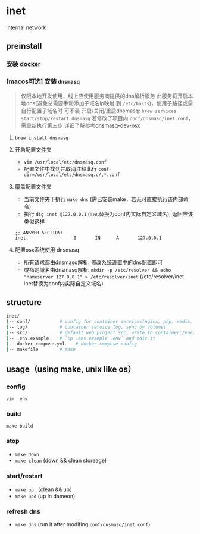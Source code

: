 # inet
internal network

## preinstall
### 安装 [docker](https://docker.com)
### [macos可选] 安装 `dnsmasq`
> 仅限本地开发使用，线上应使用服务商提供的dns解析服务
> 此服务将开启本地dns(避免总需要手动添加子域名ip映射 到 `/etc/hosts`)，使用子路径或需自行配置子域名时 可不装
> 开启/关闭/重启dnsmasq: `brew services start/stop/restart dnsmasq`
> 若修改了项目内 `conf/dnsmasq/inet.conf`，需重新执行第三步
> 详细了解参考[dnsmasq-dev-osx](https://passingcuriosity.com/2013/dnsmasq-dev-osx/)

1. `brew install dnsmasq`

2. 开启配置文件夹
    - `vim /usr/local/etc/dnsmasq.conf`
    - 配置文件中找到并取消注释此行 `conf-dir=/usr/local/etc/dnsmasq.d/,*.conf`

3. 覆盖配置文件夹
    - 当前文件夹下执行 `make dns` (需已安装make，若无可直接执行该内部命令)
    - 执行 `dig inet @127.0.0.1` (inet替换为conf内实际自定义域名), 返回应该类似这样
    ```
    ;; ANSWER SECTION:
    inet.                 0       IN      A       127.0.0.1
    ```

4. 配置osx系统使用 dnsmasq
    - 所有请求都由dnsmasq解析: 修改系统设置中的dns配置即可
    - 或指定域名由dnsmasq解析: `mkdir -p /etc/resolver && echo "nameserver 127.0.0.1" > /etc/resolver/inet` (/etc/resolver/inet inet替换为conf内实际自定义域名)

## structure
```bash
inet/
|-- conf/           # config for container services(nginx, php, redis, etc...)
|-- log/            # container service log, sync by volumes
|-- src/            # default web project src, write to container:/var/www/
|-- .env.example    # `cp .env.example .env` and edit it
|-- docker-compose.yml    # docker compose config
|-- makefile        # make
```

## usage（using make, unix like os）
### config
`vim .env`

### build
`make build`

### stop
- `make down`
- `make clean` (down && clean storeage)

### start/restart
- `make up` （clean && up）
- `make upd` (up in dameon)

### refresh dns
- `make dns` (run it after modifing `conf/dnsmasq/inet.conf`)